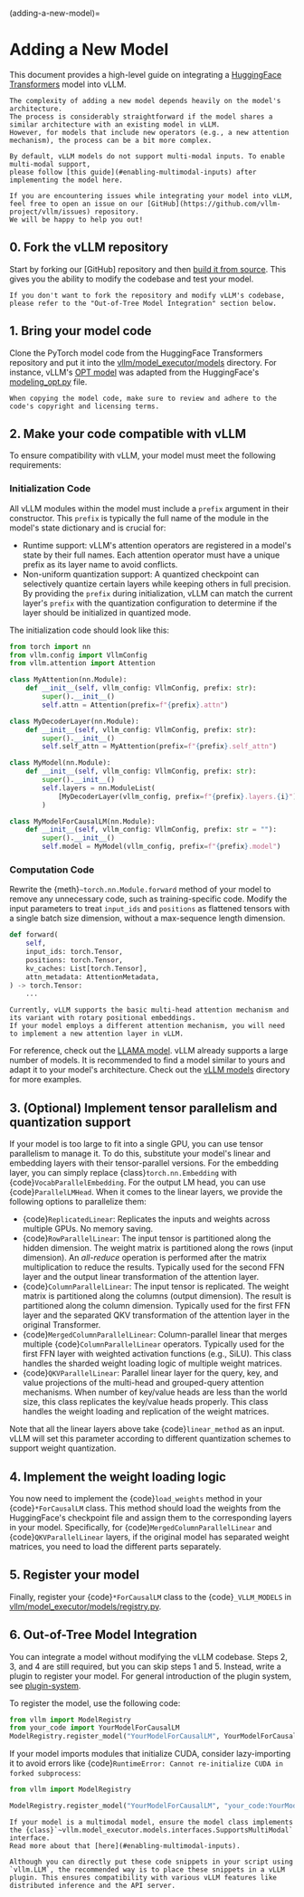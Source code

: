 (adding-a-new-model)=

# Adding a New Model

This document provides a high-level guide on integrating a [HuggingFace Transformers](https://github.com/huggingface/transformers) model into vLLM.

```{note}
The complexity of adding a new model depends heavily on the model's architecture.
The process is considerably straightforward if the model shares a similar architecture with an existing model in vLLM.
However, for models that include new operators (e.g., a new attention mechanism), the process can be a bit more complex.
```

```{note}
By default, vLLM models do not support multi-modal inputs. To enable multi-modal support,
please follow [this guide](#enabling-multimodal-inputs) after implementing the model here.
```

```{tip}
If you are encountering issues while integrating your model into vLLM, feel free to open an issue on our [GitHub](https://github.com/vllm-project/vllm/issues) repository.
We will be happy to help you out!
```

## 0. Fork the vLLM repository

Start by forking our [GitHub] repository and then [build it from source](#build-from-source).
This gives you the ability to modify the codebase and test your model.

```{tip}
If you don't want to fork the repository and modify vLLM's codebase, please refer to the "Out-of-Tree Model Integration" section below.
```

## 1. Bring your model code

Clone the PyTorch model code from the HuggingFace Transformers repository and put it into the [vllm/model_executor/models](https://github.com/vllm-project/vllm/tree/main/vllm/model_executor/models) directory.
For instance, vLLM's [OPT model](https://github.com/vllm-project/vllm/blob/main/vllm/model_executor/models/opt.py) was adapted from the HuggingFace's [modeling_opt.py](https://github.com/huggingface/transformers/blob/main/src/transformers/models/opt/modeling_opt.py) file.

```{warning}
When copying the model code, make sure to review and adhere to the code's copyright and licensing terms.
```

## 2. Make your code compatible with vLLM

To ensure compatibility with vLLM, your model must meet the following requirements:

### Initialization Code

All vLLM modules within the model must include a `prefix` argument in their constructor. This `prefix` is typically the full name of the module in the model's state dictionary and is crucial for:

- Runtime support: vLLM's attention operators are registered in a model's state by their full names. Each attention operator must have a unique prefix as its layer name to avoid conflicts.
- Non-uniform quantization support: A quantized checkpoint can selectively quantize certain layers while keeping others in full precision. By providing the `prefix` during initialization, vLLM can match the current layer's `prefix` with the quantization configuration to determine if the layer should be initialized in quantized mode.

The initialization code should look like this:

```python
from torch import nn
from vllm.config import VllmConfig
from vllm.attention import Attention

class MyAttention(nn.Module):
    def __init__(self, vllm_config: VllmConfig, prefix: str):
        super().__init__()
        self.attn = Attention(prefix=f"{prefix}.attn")

class MyDecoderLayer(nn.Module):
    def __init__(self, vllm_config: VllmConfig, prefix: str):
        super().__init__()
        self.self_attn = MyAttention(prefix=f"{prefix}.self_attn")

class MyModel(nn.Module):
    def __init__(self, vllm_config: VllmConfig, prefix: str):
        super().__init__()
        self.layers = nn.ModuleList(
            [MyDecoderLayer(vllm_config, prefix=f"{prefix}.layers.{i}") for i in range(vllm_config.model_config.hf_config.num_hidden_layers)]
        )

class MyModelForCausalLM(nn.Module):
    def __init__(self, vllm_config: VllmConfig, prefix: str = ""):
        super().__init__()
        self.model = MyModel(vllm_config, prefix=f"{prefix}.model")
```

### Computation Code

Rewrite the {meth}`~torch.nn.Module.forward` method of your model to remove any unnecessary code, such as training-specific code. Modify the input parameters to treat `input_ids` and `positions` as flattened tensors with a single batch size dimension, without a max-sequence length dimension.

```python
def forward(
    self,
    input_ids: torch.Tensor,
    positions: torch.Tensor,
    kv_caches: List[torch.Tensor],
    attn_metadata: AttentionMetadata,
) -> torch.Tensor:
    ...
```

```{note}
Currently, vLLM supports the basic multi-head attention mechanism and its variant with rotary positional embeddings.
If your model employs a different attention mechanism, you will need to implement a new attention layer in vLLM.
```

For reference, check out the [LLAMA model](https://github.com/vllm-project/vllm/blob/main/vllm/model_executor/models/llama.py). vLLM already supports a large number of models. It is recommended to find a model similar to yours and adapt it to your model's architecture. Check out the [vLLM models](https://github.com/vllm-project/vllm/tree/main/vllm/model_executor/models) directory for more examples.

## 3. (Optional) Implement tensor parallelism and quantization support

If your model is too large to fit into a single GPU, you can use tensor parallelism to manage it.
To do this, substitute your model's linear and embedding layers with their tensor-parallel versions.
For the embedding layer, you can simply replace {class}`torch.nn.Embedding` with {code}`VocabParallelEmbedding`. For the output LM head, you can use {code}`ParallelLMHead`.
When it comes to the linear layers, we provide the following options to parallelize them:

- {code}`ReplicatedLinear`: Replicates the inputs and weights across multiple GPUs. No memory saving.
- {code}`RowParallelLinear`: The input tensor is partitioned along the hidden dimension. The weight matrix is partitioned along the rows (input dimension). An *all-reduce* operation is performed after the matrix multiplication to reduce the results. Typically used for the second FFN layer and the output linear transformation of the attention layer.
- {code}`ColumnParallelLinear`: The input tensor is replicated. The weight matrix is partitioned along the columns (output dimension). The result is partitioned along the column dimension. Typically used for the first FFN layer and the separated QKV transformation of the attention layer in the original Transformer.
- {code}`MergedColumnParallelLinear`: Column-parallel linear that merges multiple {code}`ColumnParallelLinear` operators. Typically used for the first FFN layer with weighted activation functions (e.g., SiLU). This class handles the sharded weight loading logic of multiple weight matrices.
- {code}`QKVParallelLinear`: Parallel linear layer for the query, key, and value projections of the multi-head and grouped-query attention mechanisms. When number of key/value heads are less than the world size, this class replicates the key/value heads properly. This class handles the weight loading and replication of the weight matrices.

Note that all the linear layers above take {code}`linear_method` as an input. vLLM will set this parameter according to different quantization schemes to support weight quantization.

## 4. Implement the weight loading logic

You now need to implement the {code}`load_weights` method in your {code}`*ForCausalLM` class.
This method should load the weights from the HuggingFace's checkpoint file and assign them to the corresponding layers in your model. Specifically, for {code}`MergedColumnParallelLinear` and {code}`QKVParallelLinear` layers, if the original model has separated weight matrices, you need to load the different parts separately.

## 5. Register your model

Finally, register your {code}`*ForCausalLM` class to the {code}`_VLLM_MODELS` in [vllm/model_executor/models/registry.py](https://github.com/vllm-project/vllm/blob/main/vllm/model_executor/models/registry.py).

## 6. Out-of-Tree Model Integration

You can integrate a model without modifying the vLLM codebase. Steps 2, 3, and 4 are still required, but you can skip steps 1 and 5. Instead, write a plugin to register your model. For general introduction of the plugin system, see [plugin-system](#plugin-system).

To register the model, use the following code:

```python
from vllm import ModelRegistry
from your_code import YourModelForCausalLM
ModelRegistry.register_model("YourModelForCausalLM", YourModelForCausalLM)
```

If your model imports modules that initialize CUDA, consider lazy-importing it to avoid errors like {code}`RuntimeError: Cannot re-initialize CUDA in forked subprocess`:

```python
from vllm import ModelRegistry

ModelRegistry.register_model("YourModelForCausalLM", "your_code:YourModelForCausalLM")
```

```{important}
If your model is a multimodal model, ensure the model class implements the {class}`~vllm.model_executor.models.interfaces.SupportsMultiModal` interface.
Read more about that [here](#enabling-multimodal-inputs).
```

```{note}
Although you can directly put these code snippets in your script using `vllm.LLM`, the recommended way is to place these snippets in a vLLM plugin. This ensures compatibility with various vLLM features like distributed inference and the API server.
```

